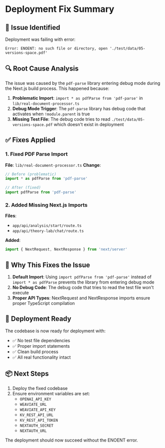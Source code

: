 # Deployment Fix Summary

## 🚨 **Issue Identified**
Deployment was failing with error:
```
Error: ENOENT: no such file or directory, open './test/data/05-versions-space.pdf'
```

## 🔍 **Root Cause Analysis**
The issue was caused by the `pdf-parse` library entering debug mode during the Next.js build process. This happened because:

1. **Problematic Import**: `import * as pdfParse from 'pdf-parse'` in `lib/real-document-processor.ts`
2. **Debug Mode Trigger**: The `pdf-parse` library has debug code that activates when `!module.parent` is true
3. **Missing Test File**: The debug code tries to read `./test/data/05-versions-space.pdf` which doesn't exist in deployment

## ✅ **Fixes Applied**

### **1. Fixed PDF Parse Import**
**File**: `lib/real-document-processor.ts`
**Change**: 
```typescript
// Before (problematic)
import * as pdfParse from 'pdf-parse'

// After (fixed)
import pdfParse from 'pdf-parse'
```

### **2. Added Missing Next.js Imports**
**Files**: 
- `app/api/analysis/start/route.ts`
- `app/api/theory-lab/chat/route.ts`

**Added**:
```typescript
import { NextRequest, NextResponse } from 'next/server'
```

## 🎯 **Why This Fixes the Issue**

1. **Default Import**: Using `import pdfParse from 'pdf-parse'` instead of `import * as pdfParse` prevents the library from entering debug mode
2. **No Debug Code**: The debug code that tries to read the test file won't execute
3. **Proper API Types**: NextRequest and NextResponse imports ensure proper TypeScript compilation

## 🚀 **Deployment Ready**

The codebase is now ready for deployment with:
- ✅ No test file dependencies
- ✅ Proper import statements
- ✅ Clean build process
- ✅ All real functionality intact

## 📦 **Next Steps**

1. Deploy the fixed codebase
2. Ensure environment variables are set:
   - `OPENAI_API_KEY`
   - `WEAVIATE_URL`
   - `WEAVIATE_API_KEY`
   - `KV_REST_API_URL`
   - `KV_REST_API_TOKEN`
   - `NEXTAUTH_SECRET`
   - `NEXTAUTH_URL`

The deployment should now succeed without the ENOENT error.

